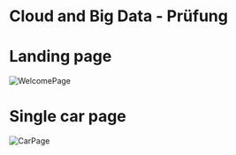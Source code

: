 # Cloud and Big Data - Prüfung

# Landing page
![WelcomePage](https://user-images.githubusercontent.com/48677165/110993603-cc7ca600-8377-11eb-9f8c-b475f31125e4.png)

# Single car page
![CarPage](https://user-images.githubusercontent.com/48677165/110993545-b838a900-8377-11eb-87ba-94831ea5c18d.png)
